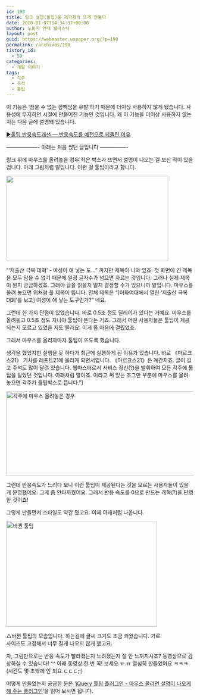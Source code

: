 ```yaml
---
id: 190
title: 링크 설명(툴팁)을 제깍제깍 뜨게 만들다
date: 2010-01-07T14:34:37+00:00
author: 노동자 연대 웹마스터
layout: post
guid: https://webmaster.wspaper.org/?p=190
permalink: /archives/190
tistory_id:
  - 59
categories:
  - 개발 이야기
tags:
  - 각주
  - 주석
  - 툴팁
---
```

이 기능은 ‘참을 수 없는 깜빡임을 유발’하기 때문에 더이상 사용하지 않게 됐습니다. 사용성에 무지하던 시절에 만들어진 기능인 것입니다. 왜 이 기능을 더이상 사용하지 않는지는 다음 글에 설명돼 있습니다.

<a href="https://webmaster.wspaper.org/82" target="_blank" title="[https://webmaster.wspaper.org/82]로 이동합니다." class="broken_link">▶툴팁 반응속도개선 ― 반응속도를 예전으로 되돌린 이유</a>

——————- 아래는 처음 썼던 글입니다 —————-

링크 위에 마우스를 올려놓을 경우 작은 박스가 뜨면서 설명이 나오는 걸 보신 적이 있을 겁니다. 아래 그림처럼 말입니다. 이런 걸 툴팁이라고 합니다.

<img src="https://webmaster.wspaper.org/wp-content/uploads/1/cfile29.uf.1221B2474D08473F2C1343.jpg" class="aligncenter" width="435" height="229" alt="" />

“‘저출산 극복 대회’ - 여성이 애 낳는 도…” 까지만 제목이 나와 있죠. 첫 화면에 긴 제목을 모두 담을 수 없기 때문에 일정 글자수가 넘으면 자르는 것입니다. 그러나 실제 제목이 뭔지 궁금하겠죠. 그래야 글을 읽을지 말지 결정할 수가 있으니까 말입니다. 마우스를 올려 놓으면 위처럼 풀 제목이 뜹니다. 전체 제목은 “[이화여대에서 열린 ‘저출산 극복 대회’를 보고] 여성이 애 낳는 도구인가?” 네요.

그런데 한 가지 단점이 있었습니다. 바로 0.5초 정도 딜레이가 있다는 거예요. 마우스를 올려놓고 0.5초 정도 지나야 툴팁이 뜬다는 거죠. 그래서 어떤 사용자들은 툴팁이 제공되는지 모르고 있었을 지도 몰라요. 이게 좀 마음에 걸렸었죠.

그래서 마우스를 올리자마자 툴팁이 뜨도록 했습니다.

생각을 했었지만 실행을 못 하다가 최근에 실행하게 된 이유가 있습니다. 바로 《마르크스21》 기사를 레프트21에 올리게 되면서입니다. 《마르크스21》은 계간지죠. 글이 길고 주석도 많이 달려 있습니다. 웹마스터로서 서비스 정신(?)을 발휘하여 모든 각주에 툴팁을 달았던 것입니다. 아래처럼 말이죠. 이라고 써 있는 조그만 부분에 마우스를 올려 놓으면 각주가 툴팁박스로 뜹니다.”]


<img src="https://webmaster.wspaper.org/wp-content/uploads/1/cfile8.uf.117DB0524D08473F2D7F00.jpg" width="553" height="227" alt="각주에 마우스 올려놓은 경우" /> 

그런데 반응속도가 느리다 보니 이런 툴팁이 제공된다는 것을 모르는 사용자들이 있을 게 분명했어요. 그게 좀 안타까웠어요. 그래서 반응 속도를 0으로 만드는 개혁(?)을 단행한 것이죠!

그렇게 만들면서 스타일도 약간 줬고요. 이제 아래처럼 나옵니다.

<div style="width: 415px" class="wp-caption aligncenter">
  <img src="https://webmaster.wspaper.org/wp-content/uploads/1/cfile2.uf.170380564D084740368D78.jpg" width="405" height="284" alt="바뀐 툴팁" />
  
  <p class="wp-caption-text">
    △바뀐 툴팁의 모습입니다. 하는김에 글씨 크기도 조금 키웠습니다. 가로 사이즈도 고정해서 너무 길게 나오지 않게 했고요.
  </p>
</div>

자, 그림만으로는 반응 속도가 빨라졌는지 느려졌는지 잘 안 느껴지시죠? 동영상으로 감상하실 수 있습니다! ^^ 아래 동영상 한 번 꼭! 보세요 ㅠ.ㅠ 열심히 만들었어요 ㅋㅋㅋ (시간도 몇 초밖에 안 되요.ㄷㄷㄷ;;)



어떻게 만들었는지 궁금한 분은 ‘<a href="http://mytory.textcube.com/entry/jQuery-%ED%88%B4%ED%8C%81-%ED%94%8C%EB%9F%AC%EA%B7%B8%EC%9D%B8-%EB%A7%88%EC%9A%B0%EC%8A%A4-%EC%98%AC%EB%A6%AC%EB%A9%B4-%EC%84%A4%EB%AA%85%EC%9D%B4-%EB%82%98%EC%98%A4%EA%B2%8C-%ED%95%B4-%EC%A3%BC%EB%8A%94-%ED%94%8C%EB%9F%AC%EA%B7%B8%EC%9D%B8" target="_blank">jQuery 툴팁 플러그인 - 마우스 올리면 설명이 나오게 해 주는 플러그인</a>‘을 읽어 보시면 됩니다.